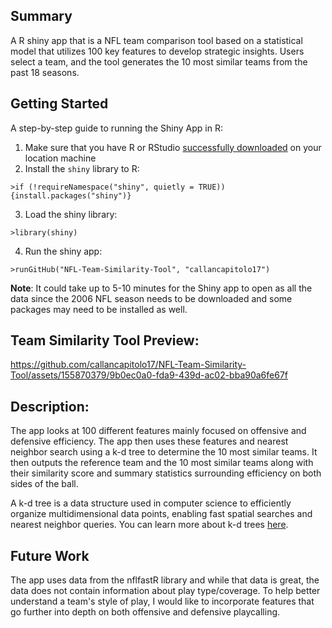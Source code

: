 ## Summary

A R shiny app that is a NFL team comparison tool based on a statistical model that utilizes 100 key features to develop strategic insights. Users select a team, and the tool generates the 10 most similar teams from the past 18 seasons.

## Getting Started
A step-by-step guide to running the Shiny App in R:

1. Make sure that you have R or RStudio [successfully downloaded](https://rstudio-education.github.io/hopr/starting.html) on your location machine
1. Install the `shiny` library to R: 
```
>if (!requireNamespace("shiny", quietly = TRUE)) {install.packages("shiny")}
```
3. Load the shiny library: 
```
>library(shiny)
```
4. Run the shiny app: 
```
>runGitHub("NFL-Team-Similarity-Tool", "callancapitolo17")
```
**Note**: It could take up to 5-10 minutes for the Shiny app to open as all the data since the 2006 NFL season needs to be downloaded and some packages may need to be installed as well.

## Team Similarity Tool Preview:


https://github.com/callancapitolo17/NFL-Team-Similarity-Tool/assets/155870379/9b0ec0a0-fda9-439d-ac02-bba90a6fe67f

## Description:
The app looks at 100 different features mainly focused on offensive and defensive efficiency.  The app then uses these features and nearest neighbor search using a k-d tree to determine the 10 most similar teams. It then outputs the reference team and the 10 most similar teams along with their similarity score and summary statistics surrounding efficiency on both sides of the ball.

A k-d tree is a data structure used in computer science to efficiently organize multidimensional data points, enabling fast spatial searches and nearest neighbor queries.  You can learn more about k-d trees [here](https://www.geeksforgeeks.org/search-and-insertion-in-k-dimensional-tree/).

## Future Work

The app uses data from the nflfastR library and while that data is great, the data does not contain information about play type/coverage.  To help better understand a team's style of play, I would like to incorporate features that go further into depth on both offensive and defensive playcalling.





